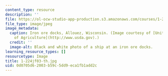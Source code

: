 ```yaml
---
content_type: resource
description: ''
file: https://ol-ocw-studio-app-production.s3.amazonaws.com/courses/1-224j-carrier-systems-fall-2003/0d0705d62003b59c5dd9eca1fb1add2c_1-224jf03-th.jpg
file_type: image/jpeg
image_metadata:
  caption: Iron ore docks, Allouez, Wisconsin. (Image courtesy of [United States Department
    of Agriculture](http://www.usda.gov).)
  credit: ''
  image-alt: Black and white photo of a ship at an iron ore docks.
learning_resource_types: []
resourcetype: Image
title: 1-224jf03-th.jpg
uid: 0d0705d6-2003-b59c-5dd9-eca1fb1add2c
---
```

